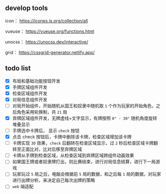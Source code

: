 ## develop tools

icon： <a href="https://icones.js.org/collection/all" _blank>https://icones.js.org/collection/all</a>

vueuse： <a href="https://vueuse.org/functions.html" _blank>https://vueuse.org/functions.html</a>

unocss： <a href="https://unocss.dev/interactive/" _blank>https://unocss.dev/interactive/</a>

grid： <a href="https://cssgrid-generator.netlify.app/" _blank>https://cssgrid-generator.netlify.app/</a>


## todo list

- [x] 布局和基础功能按钮开发
- [x] 手牌区域组件开发
- [x] 检查区域组件开发
- [x] 对局信息组件开发
- [ ] 对局开始组件，开始随机从国王和奴隶中随机取 `1` 个作为玩家的开始角色，之后角色采用轮换制，共 `21` 局
- [x] 弃牌区域组件开发，无牌虚线+文字显示，有牌按照 `0° - 30°` 随机角度旋转堆叠显示
- [ ] 手牌选中卡牌后， 显示 `check` 按钮
- [x] 点击 check 按钮后，卡牌中删除该卡牌，检查区域增加该卡牌
- [ ] 卡牌实现 `3D` 效果，`check` 后翻转在检查区域显示，过 `2` 秒后检查区域卡牌翻转至正面比对，比对后移至弃牌区域
- [ ] 卡牌从手牌到检查区域，从检查区域到弃牌区域跨组件动画效果
- [ ] 如果国王牌或者奴隶牌打出，则比赛结束，进行对局信息结算，进行下一局游戏
- [ ] 玩家玩过 `5` 局之后，电脑会根据前 `5` 局的数据，和之后每 `1` 局的数据，对玩家进行出牌分析，来决定自己每次出牌的策略
- [ ] `web` 端适配
